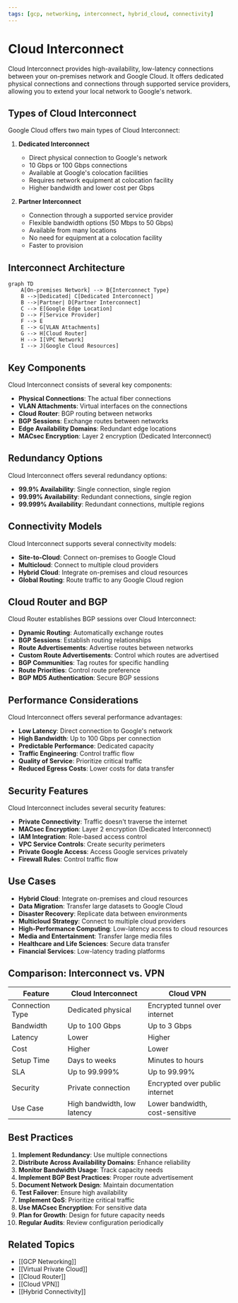 ```yaml
---
tags: [gcp, networking, interconnect, hybrid_cloud, connectivity]
---
```


# Cloud Interconnect

Cloud Interconnect provides high-availability, low-latency connections between your on-premises network and Google Cloud. It offers dedicated physical connections and connections through supported service providers, allowing you to extend your local network to Google's network.

## Types of Cloud Interconnect

Google Cloud offers two main types of Cloud Interconnect:

1. **Dedicated Interconnect**
   - Direct physical connection to Google's network
   - 10 Gbps or 100 Gbps connections
   - Available at Google's colocation facilities
   - Requires network equipment at colocation facility
   - Higher bandwidth and lower cost per Gbps

2. **Partner Interconnect**
   - Connection through a supported service provider
   - Flexible bandwidth options (50 Mbps to 50 Gbps)
   - Available from many locations
   - No need for equipment at a colocation facility
   - Faster to provision

## Interconnect Architecture

```mermaid
graph TD
    A[On-premises Network] --> B{Interconnect Type}
    B -->|Dedicated| C[Dedicated Interconnect]
    B -->|Partner| D[Partner Interconnect]
    C --> E[Google Edge Location]
    D --> F[Service Provider]
    F --> E
    E --> G[VLAN Attachments]
    G --> H[Cloud Router]
    H --> I[VPC Network]
    I --> J[Google Cloud Resources]
```

## Key Components

Cloud Interconnect consists of several key components:

- **Physical Connections**: The actual fiber connections
- **VLAN Attachments**: Virtual interfaces on the connections
- **Cloud Router**: BGP routing between networks
- **BGP Sessions**: Exchange routes between networks
- **Edge Availability Domains**: Redundant edge locations
- **MACsec Encryption**: Layer 2 encryption (Dedicated Interconnect)

## Redundancy Options

Cloud Interconnect offers several redundancy options:

- **99.9% Availability**: Single connection, single region
- **99.99% Availability**: Redundant connections, single region
- **99.999% Availability**: Redundant connections, multiple regions

## Connectivity Models

Cloud Interconnect supports several connectivity models:

- **Site-to-Cloud**: Connect on-premises to Google Cloud
- **Multicloud**: Connect to multiple cloud providers
- **Hybrid Cloud**: Integrate on-premises and cloud resources
- **Global Routing**: Route traffic to any Google Cloud region

## Cloud Router and BGP

Cloud Router establishes BGP sessions over Cloud Interconnect:

- **Dynamic Routing**: Automatically exchange routes
- **BGP Sessions**: Establish routing relationships
- **Route Advertisements**: Advertise routes between networks
- **Custom Route Advertisements**: Control which routes are advertised
- **BGP Communities**: Tag routes for specific handling
- **Route Priorities**: Control route preference
- **BGP MD5 Authentication**: Secure BGP sessions

## Performance Considerations

Cloud Interconnect offers several performance advantages:

- **Low Latency**: Direct connection to Google's network
- **High Bandwidth**: Up to 100 Gbps per connection
- **Predictable Performance**: Dedicated capacity
- **Traffic Engineering**: Control traffic flow
- **Quality of Service**: Prioritize critical traffic
- **Reduced Egress Costs**: Lower costs for data transfer

## Security Features

Cloud Interconnect includes several security features:

- **Private Connectivity**: Traffic doesn't traverse the internet
- **MACsec Encryption**: Layer 2 encryption (Dedicated Interconnect)
- **IAM Integration**: Role-based access control
- **VPC Service Controls**: Create security perimeters
- **Private Google Access**: Access Google services privately
- **Firewall Rules**: Control traffic flow

## Use Cases

- **Hybrid Cloud**: Integrate on-premises and cloud resources
- **Data Migration**: Transfer large datasets to Google Cloud
- **Disaster Recovery**: Replicate data between environments
- **Multicloud Strategy**: Connect to multiple cloud providers
- **High-Performance Computing**: Low-latency access to cloud resources
- **Media and Entertainment**: Transfer large media files
- **Healthcare and Life Sciences**: Secure data transfer
- **Financial Services**: Low-latency trading platforms

## Comparison: Interconnect vs. VPN

| Feature | Cloud Interconnect | Cloud VPN |
|---------|-------------------|-----------|
| Connection Type | Dedicated physical | Encrypted tunnel over internet |
| Bandwidth | Up to 100 Gbps | Up to 3 Gbps |
| Latency | Lower | Higher |
| Cost | Higher | Lower |
| Setup Time | Days to weeks | Minutes to hours |
| SLA | Up to 99.999% | Up to 99.99% |
| Security | Private connection | Encrypted over public internet |
| Use Case | High bandwidth, low latency | Lower bandwidth, cost-sensitive |

## Best Practices

1. **Implement Redundancy**: Use multiple connections
2. **Distribute Across Availability Domains**: Enhance reliability
3. **Monitor Bandwidth Usage**: Track capacity needs
4. **Implement BGP Best Practices**: Proper route advertisement
5. **Document Network Design**: Maintain documentation
6. **Test Failover**: Ensure high availability
7. **Implement QoS**: Prioritize critical traffic
8. **Use MACsec Encryption**: For sensitive data
9. **Plan for Growth**: Design for future capacity needs
10. **Regular Audits**: Review configuration periodically

## Related Topics
- [[GCP Networking]]
- [[Virtual Private Cloud]]
- [[Cloud Router]]
- [[Cloud VPN]]
- [[Hybrid Connectivity]]
